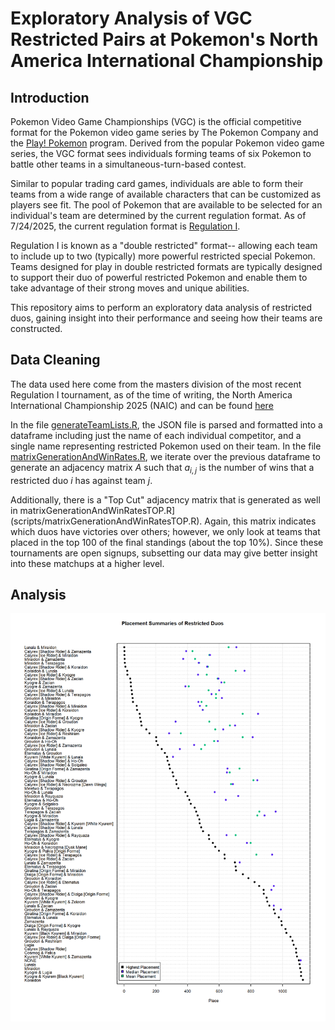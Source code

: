 # Exploratory Analysis of VGC Restricted Pairs at Pokemon's North America International Championship

## Introduction

Pokemon Video Game Championships (VGC) is the official competitive format for the Pokemon video game series by The Pokemon Company and the [Play! Pokemon](https://www.pokemon.com/us/play-pokemon) program. Derived from the popular Pokemon video game series, the VGC format sees individuals forming teams of six Pokemon to battle other teams in a simultaneous-turn-based contest.

Similar to popular trading card games, individuals are able to form their teams from a wide range of available characters that can be customized as players see fit. The pool of Pokemon that are available to be selected for an individual's team are determined by the current regulation format. As of 7/24/2025, the current regulation format is [Regulation I](https://scarletviolet.pokemon.com/en-us/events/regulation-i/).

Regulation I is known as a "double restricted" format-- allowing each team to include up to two (typically) more powerful restricted special Pokemon. Teams designed for play in double restricted formats are typically designed to support their duo of powerful restricted Pokemon and enable them to take advantage of their strong moves and unique abilities.

This repository aims to perform an exploratory data analysis of restricted duos, gaining insight into their performance and seeing how their teams are constructed.

## Data Cleaning

The data used here come from the masters division of the most recent Regulation I tournament, as of the time of writing, the North America International Championship 2025 (NAIC) and can be found [here](https://www.pokedata.ovh/standingsVGC/0000149/masters/)

In the file [generateTeamLists.R](scripts/generateTeamLists.R), the JSON file is parsed and formatted into a dataframe including just the name of each individual competitor, and a single name representing restricted Pokemon used on their team. In the file [matrixGenerationAndWinRates.R](scripts/matrixGenerationAndWinRates.R), we iterate over the previous dataframe to generate an adjacency matrix $A$ such that $a_{i,j}$ is the number of wins that a restricted duo $i$ has against team $j$.

Additionally, there is a "Top Cut" adjacency matrix that is generated as well in matrixGenerationAndWinRatesTOP.R](scripts/matrixGenerationAndWinRatesTOP.R). Again, this matrix indicates which duos have victories over others; however, we only look at teams that placed in the top 100 of the final standings (about the top 10%). Since these tournaments are open signups, subsetting our data may give better insight into these matchups at a higher level.

## Analysis

![Testing this out](plots/dotchart_placement.png)
